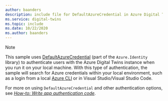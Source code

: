 ```yaml
---
author: baanders
description: include file for DefaultAzureCredential in Azure Digital Twins samples - note
ms.service: digital-twins
ms.topic: include
ms.date: 10/22/2020
ms.author: baanders
---
```


>[!NOTE]
> This sample uses [DefaultAzureCredential](/dotnet/api/azure.identity.defaultazurecredential?preserve-view=true&view=azure-dotnet) (part of the `Azure.Identity` library) to authenticate users with the Azure Digital Twins instance when you run it on your local machine. With this type of authentication, the sample will search for Azure credentials within your local environment, such as a login from a local [Azure CLI](/cli/azure/install-azure-cli) or in Visual Studio/Visual Studio Code.
>
> For more on using `DefaultAzureCredential` and other authentication options, see [*How-to: Write app authentication code*](../articles/digital-twins/how-to-authenticate-client.md).